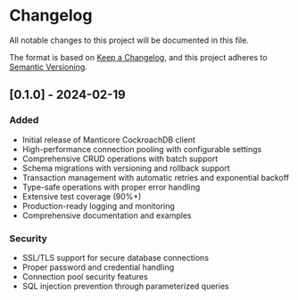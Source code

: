 # Changelog

All notable changes to this project will be documented in this file.

The format is based on [Keep a Changelog](https://keepachangelog.com/en/1.0.0/),
and this project adheres to [Semantic Versioning](https://semver.org/spec/v2.0.0.html).

## [0.1.0] - 2024-02-19

### Added
- Initial release of Manticore CockroachDB client
- High-performance connection pooling with configurable settings
- Comprehensive CRUD operations with batch support
- Schema migrations with versioning and rollback support
- Transaction management with automatic retries and exponential backoff
- Type-safe operations with proper error handling
- Extensive test coverage (90%+)
- Production-ready logging and monitoring
- Comprehensive documentation and examples

### Security
- SSL/TLS support for secure database connections
- Proper password and credential handling
- Connection pool security features
- SQL injection prevention through parameterized queries
